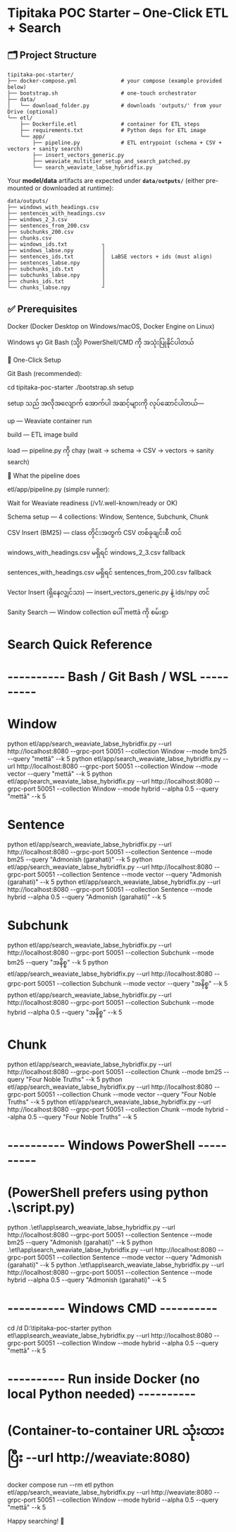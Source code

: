 # Tipitaka POC Starter – One‑Click ETL + Search

## 🗂 Project Structure

```
tipitaka-poc-starter/
├── docker-compose.yml              # your compose (example provided below)
├── bootstrap.sh                    # one-touch orchestrator
├── data/
│   └── download_folder.py          # downloads 'outputs/' from your Drive (optional)
└── etl/
    ├── Dockerfile.etl              # container for ETL steps
    ├── requirements.txt            # Python deps for ETL image
    └── app/
        ├── pipeline.py             # ETL entrypoint (schema + CSV + vectors + sanity search)
        ├── insert_vectors_generic.py
        ├── weaviate_multitier_setup_and_search_patched.py
        └── search_weaviate_labse_hybridfix.py
```

Your **model/data** artifacts are expected under **`data/outputs/`** (either pre-mounted or downloaded at runtime):

```
data/outputs/
├── windows_with_headings.csv
├── sentences_with_headings.csv
├── windows_2_3.csv
├── sentences_from_200.csv
├── subchunks_200.csv
├── chunks.csv
├── windows_ids.txt           ┐
├── windows_labse.npy         │
├── sentences_ids.txt         │  LaBSE vectors + ids (must align)
├── sentences_labse.npy       │
├── subchunks_ids.txt         │
├── subchunks_labse.npy       │
├── chunks_ids.txt            │
└── chunks_labse.npy          ┘
```


## ✅ Prerequisites

Docker (Docker Desktop on Windows/macOS, Docker Engine on Linux)

Windows မှာ Git Bash (သို့) PowerShell/CMD ကို အသုံးပြုနိုင်ပါတယ်


🚀 One-Click Setup

Git Bash (recommended):

cd tipitaka-poc-starter
./bootstrap.sh setup


setup သည် အလိုအလျောက် အောက်ပါ အဆင့်များကို လုပ်ဆောင်ပါတယ်—

up — Weaviate container run

build — ETL image build

load — pipeline.py ကို chạy (wait → schema → CSV → vectors → sanity search)


🧠 What the pipeline does

etl/app/pipeline.py (simple runner):

Wait for Weaviate readiness (/v1/.well-known/ready or OK)

Schema setup — 4 collections: Window, Sentence, Subchunk, Chunk

CSV Insert (BM25) — class တိုင်းအတွက် CSV တစ်ခုချင်းစီ တင်

windows_with_headings.csv မရှိရင် windows_2_3.csv fallback

sentences_with_headings.csv မရှိရင် sentences_from_200.csv fallback

Vector Insert (ရှိနေလျှင်သာ) — insert_vectors_generic.py နဲ့ ids/npy တင်

Sanity Search — Window collection ပေါ် mettā ကို စမ်းရှာ


# Search Quick Reference

# ---------- Bash / Git Bash / WSL ----------
# Window
python etl/app/search_weaviate_labse_hybridfix.py --url http://localhost:8080 --grpc-port 50051 --collection Window --mode bm25   --query "mettā" --k 5
python etl/app/search_weaviate_labse_hybridfix.py --url http://localhost:8080 --grpc-port 50051 --collection Window --mode vector --query "mettā" --k 5
python etl/app/search_weaviate_labse_hybridfix.py --url http://localhost:8080 --grpc-port 50051 --collection Window --mode hybrid --alpha 0.5 --query "mettā" --k 5

# Sentence
python etl/app/search_weaviate_labse_hybridfix.py --url http://localhost:8080 --grpc-port 50051 --collection Sentence --mode bm25   --query "Admonish (garahati)" --k 5
python etl/app/search_weaviate_labse_hybridfix.py --url http://localhost:8080 --grpc-port 50051 --collection Sentence --mode vector --query "Admonish (garahati)" --k 5
python etl/app/search_weaviate_labse_hybridfix.py --url http://localhost:8080 --grpc-port 50051 --collection Sentence --mode hybrid --alpha 0.5 --query "Admonish (garahati)" --k 5

# Subchunk
python etl/app/search_weaviate_labse_hybridfix.py --url http://localhost:8080 --grpc-port 50051 --collection Subchunk --mode bm25   --query "အနိစ္စ" --k 5
python etl/app/search_weaviate_labse_hybridfix.py --url http://localhost:8080 --grpc-port 50051 --collection Subchunk --mode vector --query "အနိစ္စ" --k 5
python etl/app/search_weaviate_labse_hybridfix.py --url http://localhost:8080 --grpc-port 50051 --collection Subchunk --mode hybrid --alpha 0.5 --query "အနိစ္စ" --k 5

# Chunk
python etl/app/search_weaviate_labse_hybridfix.py --url http://localhost:8080 --grpc-port 50051 --collection Chunk --mode bm25   --query "Four Noble Truths" --k 5
python etl/app/search_weaviate_labse_hybridfix.py --url http://localhost:8080 --grpc-port 50051 --collection Chunk --mode vector --query "Four Noble Truths" --k 5
python etl/app/search_weaviate_labse_hybridfix.py --url http://localhost:8080 --grpc-port 50051 --collection Chunk --mode hybrid --alpha 0.5 --query "Four Noble Truths" --k 5

# ---------- Windows PowerShell ----------
# (PowerShell prefers using python .\script.py)
python .\etl\app\search_weaviate_labse_hybridfix.py --url http://localhost:8080 --grpc-port 50051 --collection Sentence --mode bm25   --query "Admonish (garahati)" --k 5
python .\etl\app\search_weaviate_labse_hybridfix.py --url http://localhost:8080 --grpc-port 50051 --collection Sentence --mode vector --query "Admonish (garahati)" --k 5
python .\etl\app\search_weaviate_labse_hybridfix.py --url http://localhost:8080 --grpc-port 50051 --collection Sentence --mode hybrid --alpha 0.5 --query "Admonish (garahati)" --k 5

# ---------- Windows CMD ----------
cd /d D:\tipitaka-poc-starter
python etl\app\search_weaviate_labse_hybridfix.py --url http://localhost:8080 --grpc-port 50051 --collection Window --mode hybrid --alpha 0.5 --query "mettā" --k 5

# ---------- Run inside Docker (no local Python needed) ----------
# (Container-to-container URL သုံးထားပြီး --url http://weaviate:8080)
docker compose run --rm etl python etl/app/search_weaviate_labse_hybridfix.py --url http://weaviate:8080 --grpc-port 50051 --collection Window --mode hybrid --alpha 0.5 --query "mettā" --k 5


Happy searching! 🙏
